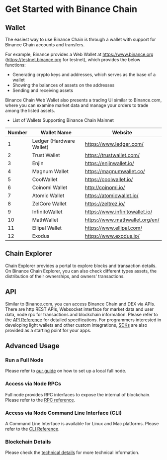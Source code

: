# Get Started with Binance Chain

## Wallet
The easiest way to use Binance Chain is through a wallet with support for Binance Chain accounts and transfers.

For example, Binance provides a Web Wallet at https://www.binance.org (https://testnet.binance.org for testnet), which provides the below functions:

- Generating crypto keys and addresses, which serves as the base of a wallet
- Showing the balances of assets on the addresses
- Sending and receiving assets

Binance Chain Web Wallet also presents a trading UI similar to Binance.com, where you can examine market data and manage your orders to trade among the listed assets.

* List of Wallets Supporting Binance Chain Mainnet

| Number | Wallet Name              | Website                          |
| ------ | ------------------------ | -------------------------------- |
| 1      | Ledger (Hardware Wallet) | <https://www.ledger.com/>        |
| 2      | Trust Wallet             | <https://trustwallet.com/>       |
| 3      | Enjin                    | <https://enjinwallet.io/>        |
| 4      | Magnum Wallet            | <https://magnumwallet.co/>       |
| 5      | CoolWallet               | <https://coolwallet.io/>         |
| 6      | Coinomi Wallet           | <http://coinomi.io/>             |
| 7      | Atomic Wallet            | <https://atomicwallet.io/>       |
| 8      | ZelCore Wallet           | <https://zeltrez.io/>            |
| 9      | InfinitoWallet           | <https://www.infinitowallet.io/> |
| 10     | MathWallet               | <https://www.mathwallet.org/en/> |
| 11     | Ellipal Wallet           | <https://www.ellipal.com/>       |
| 12     | Exodus                   | https://www.exodus.io/           |

## Chain Explorer
Chain Explorer provides a portal to explore blocks and transaction details. On Binance Chain Explorer, 
you can also check different types assets, the distribution of their ownerships, and owners' transactions.

## API
Similar to Binance.com, you can access Binance Chain and DEX via APIs. There are http REST APIs, Websocket interface for market data and user data, node rpc for transactions and blockchain information. Please refer to the [API Reference](api-reference/dex-api.md) for detailed specifications. For programmers interested in developing light wallets and other custom integrations, [SDKs](api-reference/sdk.md) are also provided as a starting point for your apps.

## Advanced Usage

### Run a Full Node

Please refer to [our guide](fullnode.md) on how to set up a local full node.

### Access via Node RPCs
Full node provides RPC interfaces to expose the internal of blockchain. Please refer to the 
[RPC reference](api-reference/node-rpc.md).

### Access via Node Command Line Interface (CLI)
A Command Line Interface is available for Linux and Mac platforms. Please refer to the
[CLI Reference](api-reference/cli.md).

### Blockchain Details
Please check the [technical details](index.md#technology-details) for more technical information.
